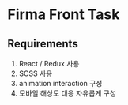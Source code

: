 # Firma Front Task

## **Requirements**

1. React / Redux 사용
2. SCSS 사용
3. animation interaction 구성
4. 모바일 해상도 대응 자유롭게 구성
